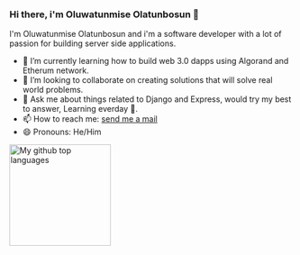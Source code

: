 ### Hi there, i'm Oluwatunmise Olatunbosun 👋

I'm Oluwatunmise Olatunbosun and i'm a software developer with a lot of passion for building server side applications. 

- 🌱 I’m currently learning how to build web 3.0 dapps using Algorand and Etherum network.
- 👯 I’m looking to collaborate on creating solutions that will solve real world problems.
- 💬 Ask me about things related to Django and Express, would try my best to answer, Learning everday 🙂.
- 📫 How to reach me: [send me a mail](mailto:oluwatunmiseolatunbosun2001@gmail.com)
- 😄 Pronouns: He/Him

<a href="https://github.com/Oluwatunmise-olat">
  <img height="180em" src="https://github-readme-stats.vercel.app/api/top-langs/?username=Oluwatunmise-olat&theme=merko&layout=compact" alt="My github top languages" />
</a>



